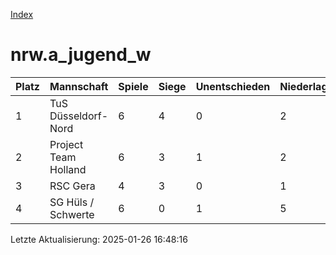 [Index](./README.md)

# nrw.a_jugend_w

| Platz |  Mannschaft |  Spiele |  Siege |  Unentschieden |  Niederlagen |  Tore |  Differenz |  Punkte | 
| --- |  --- |  --- |  --- |  --- |  --- |  --- |  --- |  --- |  
|  1 |   TuS Düsseldorf-Nord |   6 |   4 |   0 |   2 |   30:10 |   20 |   12 |  
|  2 |   Project Team Holland |   6 |   3 |   1 |   2 |   23:38 |   -15 |   10 |  
|  3 |   RSC Gera |   4 |   3 |   0 |   1 |   29:10 |   19 |   9 |  
|  4 |   SG Hüls / Schwerte |   6 |   0 |   1 |   5 |   10:34 |   -24 |   1 |  


Letzte Aktualisierung: 2025-01-26 16:48:16